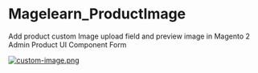 # Magelearn_ProductImage
Add product custom Image upload field and preview image in Magento 2 Admin Product UI Component Form

[![custom-image.png](https://i.postimg.cc/SNhwLDwL/custom-image.png)](https://postimg.cc/pysGRYVy)
